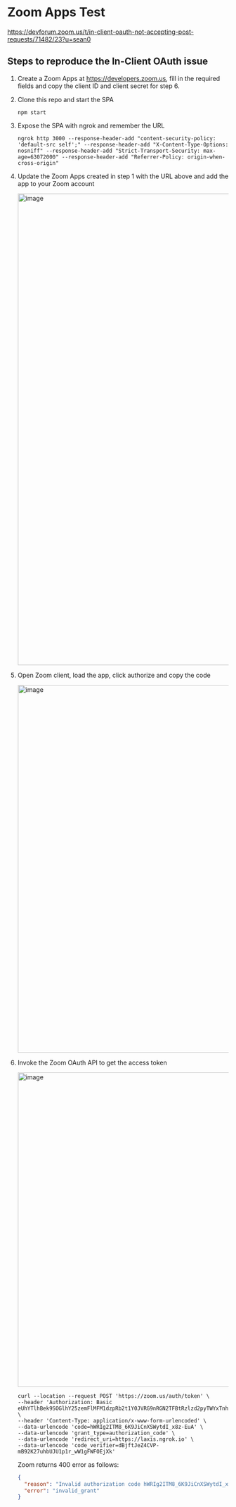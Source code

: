 # Zoom Apps Test

https://devforum.zoom.us/t/in-client-oauth-not-accepting-post-requests/71482/23?u=sean0
## Steps to reproduce the In-Client OAuth issue

1. Create a Zoom Apps at https://developers.zoom.us, fill in the required fields and copy the client ID and client secret for step 6.

1. Clone this repo and start the SPA
    ```shell
    npm start
    ```

1. Expose the SPA with ngrok and remember the URL
    ```shell
    ngrok http 3000 --response-header-add "content-security-policy: 'default-src self';" --response-header-add "X-Content-Type-Options: nosniff" --response-header-add "Strict-Transport-Security: max-age=63072000" --response-header-add "Referrer-Policy: origin-when-cross-origin"
    ```

1. Update the Zoom Apps created in step 1 with the URL above and add the app to your Zoom account
   
    <img width="1071" alt="image" src="https://user-images.githubusercontent.com/1180083/186343638-1d2015c7-5672-483b-89db-982896905157.png">

1. Open Zoom client, load the app, click authorize and copy the code

    <img width="835" alt="image" src="https://user-images.githubusercontent.com/1180083/186345906-e4172631-097f-46e3-a73e-201407be491c.png">

1. Invoke the Zoom OAuth API to get the access token

    <img width="714" alt="image" src="https://user-images.githubusercontent.com/1180083/186345941-5785fcb3-91ba-48a4-96fe-de56f4547a5a.png">

    ```shell
    curl --location --request POST 'https://zoom.us/auth/token' \
    --header 'Authorization: Basic eUhYTlhBek9SOGlhY25zemFlMFM1dzpRb2t1Y0JVRG9nRGN2TFBtRzlzd2pyTWYxTnhCTGYyVA==' \
    --header 'Content-Type: application/x-www-form-urlencoded' \
    --data-urlencode 'code=hWRIg2ITM8_6K9JiCnXSWytdI_x8z-EuA' \
    --data-urlencode 'grant_type=authorization_code' \
    --data-urlencode 'redirect_uri=https://laxis.ngrok.io' \
    --data-urlencode 'code_verifier=dBjftJeZ4CVP-mB92K27uhbUJU1p1r_wW1gFWFOEjXk'
    ```

    Zoom returns 400 error as follows:
    ```json
    {
      "reason": "Invalid authorization code hWRIg2ITM8_6K9JiCnXSWytdI_x8z-EuA",
      "error": "invalid_grant"
    }
    ```